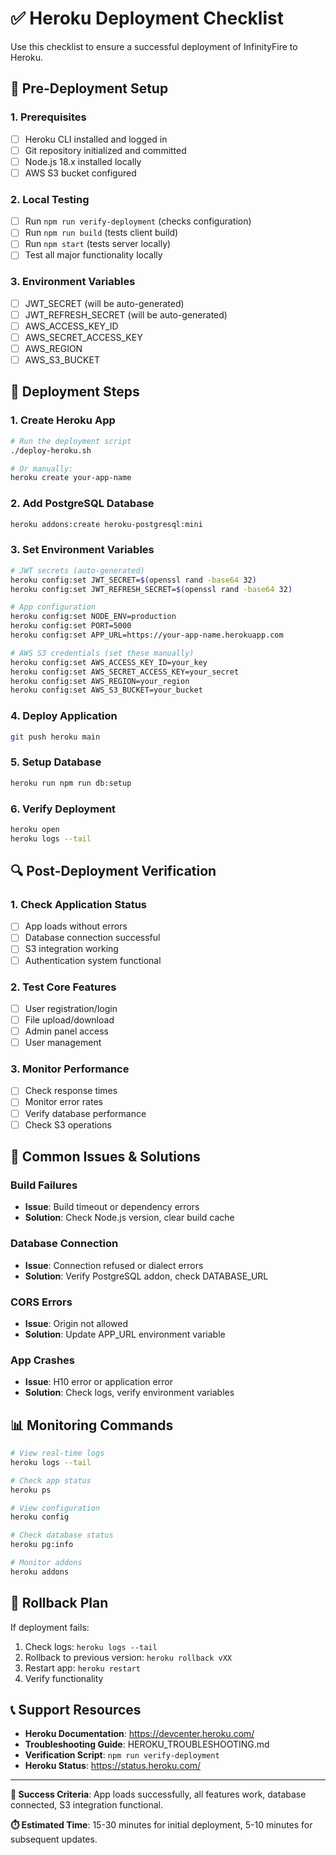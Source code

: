 # ✅ Heroku Deployment Checklist

Use this checklist to ensure a successful deployment of InfinityFire to Heroku.

## 🔧 Pre-Deployment Setup

### 1. Prerequisites
- [ ] Heroku CLI installed and logged in
- [ ] Git repository initialized and committed
- [ ] Node.js 18.x installed locally
- [ ] AWS S3 bucket configured

### 2. Local Testing
- [ ] Run `npm run verify-deployment` (checks configuration)
- [ ] Run `npm run build` (tests client build)
- [ ] Run `npm start` (tests server locally)
- [ ] Test all major functionality locally

### 3. Environment Variables
- [ ] JWT_SECRET (will be auto-generated)
- [ ] JWT_REFRESH_SECRET (will be auto-generated)
- [ ] AWS_ACCESS_KEY_ID
- [ ] AWS_SECRET_ACCESS_KEY
- [ ] AWS_REGION
- [ ] AWS_S3_BUCKET

## 🚀 Deployment Steps

### 1. Create Heroku App
```bash
# Run the deployment script
./deploy-heroku.sh

# Or manually:
heroku create your-app-name
```

### 2. Add PostgreSQL Database
```bash
heroku addons:create heroku-postgresql:mini
```

### 3. Set Environment Variables
```bash
# JWT secrets (auto-generated)
heroku config:set JWT_SECRET=$(openssl rand -base64 32)
heroku config:set JWT_REFRESH_SECRET=$(openssl rand -base64 32)

# App configuration
heroku config:set NODE_ENV=production
heroku config:set PORT=5000
heroku config:set APP_URL=https://your-app-name.herokuapp.com

# AWS S3 credentials (set these manually)
heroku config:set AWS_ACCESS_KEY_ID=your_key
heroku config:set AWS_SECRET_ACCESS_KEY=your_secret
heroku config:set AWS_REGION=your_region
heroku config:set AWS_S3_BUCKET=your_bucket
```

### 4. Deploy Application
```bash
git push heroku main
```

### 5. Setup Database
```bash
heroku run npm run db:setup
```

### 6. Verify Deployment
```bash
heroku open
heroku logs --tail
```

## 🔍 Post-Deployment Verification

### 1. Check Application Status
- [ ] App loads without errors
- [ ] Database connection successful
- [ ] S3 integration working
- [ ] Authentication system functional

### 2. Test Core Features
- [ ] User registration/login
- [ ] File upload/download
- [ ] Admin panel access
- [ ] User management

### 3. Monitor Performance
- [ ] Check response times
- [ ] Monitor error rates
- [ ] Verify database performance
- [ ] Check S3 operations

## 🚨 Common Issues & Solutions

### Build Failures
- **Issue**: Build timeout or dependency errors
- **Solution**: Check Node.js version, clear build cache

### Database Connection
- **Issue**: Connection refused or dialect errors
- **Solution**: Verify PostgreSQL addon, check DATABASE_URL

### CORS Errors
- **Issue**: Origin not allowed
- **Solution**: Update APP_URL environment variable

### App Crashes
- **Issue**: H10 error or application error
- **Solution**: Check logs, verify environment variables

## 📊 Monitoring Commands

```bash
# View real-time logs
heroku logs --tail

# Check app status
heroku ps

# View configuration
heroku config

# Check database status
heroku pg:info

# Monitor addons
heroku addons
```

## 🔄 Rollback Plan

If deployment fails:
1. Check logs: `heroku logs --tail`
2. Rollback to previous version: `heroku rollback vXX`
3. Restart app: `heroku restart`
4. Verify functionality

## 📞 Support Resources

- **Heroku Documentation**: https://devcenter.heroku.com/
- **Troubleshooting Guide**: HEROKU_TROUBLESHOOTING.md
- **Verification Script**: `npm run verify-deployment`
- **Heroku Status**: https://status.heroku.com/

---

**🎯 Success Criteria**: App loads successfully, all features work, database connected, S3 integration functional.

**⏱️ Estimated Time**: 15-30 minutes for initial deployment, 5-10 minutes for subsequent updates. 